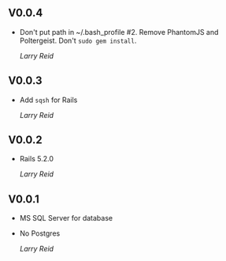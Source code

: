 ## V0.0.4

-   Don't put path in ~/.bash_profile #2.
    Remove PhantomJS and Poltergeist.
    Don't `sudo gem install`.

    *Larry Reid*

## V0.0.3

*   Add `sqsh` for Rails

    *Larry Reid*

## V0.0.2

*   Rails 5.2.0

    *Larry Reid*

## V0.0.1

*   MS SQL Server for database
*   No Postgres

    *Larry Reid*

